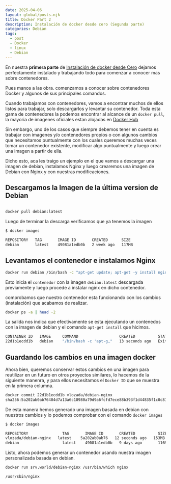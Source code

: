 ```yaml
---
date: 2025-04-06
layout: global/posts.njk
title: Docker Part 2
description: Instalación de docker desde cero (Segunda parte) 
categories: Debian
tags: 
  - post
  - Docker
  - linux
  - Debian
---
```


En nuestra **primera parte** de [Instalación de docker desde Cero](/blog/docker-primera-parte.html) dejamos perfectamente instalado y trabajando todo para comenzar a conocer mas sobre contenedores.

Pues manos a las obra. comenzamos a conocer sobre contenedores Docker y algunos de sus principales comandos.

Cuando trabajamos con contenedores, vamos a encontrar muchos de ellos listos para trabajar, solo descargarlos y levantar su contenedor. Toda esta gama de contenedores la podemos encontrar al alcance de un `docker pull`, la mayoria de imagenes oficiales estan alojadas en [Docker Hub](https://hub.docker.com/)

Sin embargo, uno de los casos que siempre debemos tener en cuenta es trabajar con imagenes y/o contenedores propios o con algunos cambios que necesitamos puntualmente con los cuales queremos muchas veces tomar un contenedor existente, modificar algo puntualmente y luego crear una imagen a partir de ella.

Dicho esto, aca les traigo un ejemplo en el que vamos a descargar una imagen de debian, instalamos Nginx y luego crearemos una imagen de Debian con Nginx y con nuestras modificaciones.

## Descargamos la Imagen de la última version de Debian

```bash

docker pull debian:latest
```

Luego de terminar la descarga verificamos que ya tenemos la imagen

```bash
$ docker images

REPOSITORY   TAG       IMAGE ID       CREATED      SIZE
debian       latest    49081a1edb0b   2 week ago   117MB

```

## Levantamos el contenedor e instalamos Nginx

```bash
docker run debian /bin/bash -c "apt-get update; apt-get -y install nginx"
```

Esto inicia el `contenedor` con la imagen  `debian:latest` descargada previamente y luego procede a instalar nginx en dicho contenedor.

comprobamos que nuestro contenedor esta funcionando con los cambios (instalación) que acabamos de realizar.

```bash
docker ps -a | head -2  
```

La salida nos indica que efectivamente se esta ejecutando un contenedos con la imagen de debian y el comando `apt-get install` que hicimos.

```bash
CONTAINER ID   IMAGE     COMMAND                  CREATED          STATUS                       PORTS     NAMES
22d1b1ecdd1b   debian    "/bin/bash -c 'apt-g…"   13 seconds ago   Exited (0) 1 second ago                sharp_wilbur
```

## Guardando los cambios en una imagen docker

Ahora bien, queremos conservar estos cambios en una imagen para reutilizar en un futuro en otros proyectos similares, lo hacemos de la siguiente manenra, y para ellos necesitamos el `Docker ID` que se muestra en la primera columna.

```bash
docker commit 22d1b1ecdd1b vlozada/debian-nginx
sha256:5a202ab0ab76404d7a13a6c18980a79d9a6fcfd7ece88b393f1d44835f1c0c81

```

De esta manera hemos generado una imagen basada en debian con nuestros cambios y lo podemos comprobar con el comando `docker images`

```bash
$ docker images

REPOSITORY               TAG       IMAGE ID       CREATED          SIZE
vlozada/debian-nginx   latest    5a202ab0ab76   12 seconds ago   153MB
debian                   latest    49081a1edb0b   9 days ago       116MB


```

Listo, ahora podemos generar un contenedor usando nuestra imagen personalizada basada en debian.

```bash
docker run srv.world/debian-nginx /usr/bin/which nginx

/usr/sbin/nginx 
```

